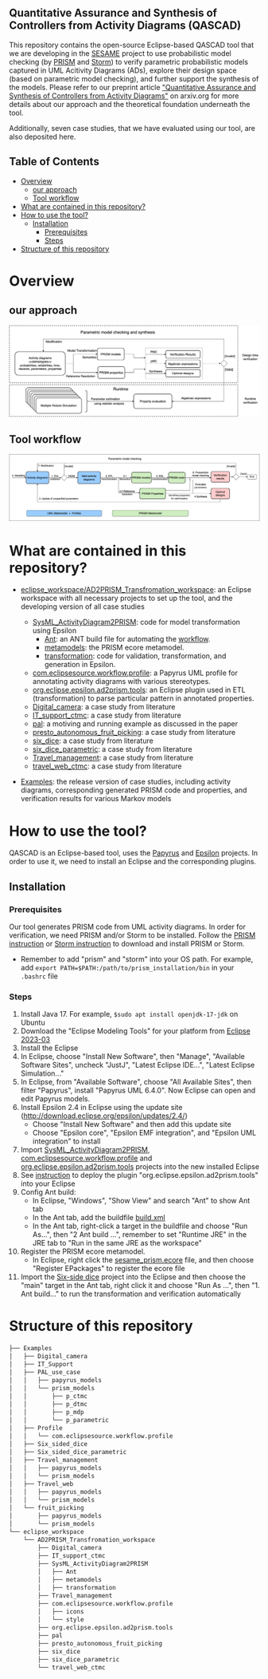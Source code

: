 Quantitative Assurance and Synthesis of Controllers from Activity Diagrams (QASCAD)
---

This repository contains the open-source Eclipse-based QASCAD tool that we are developing in the [SESAME](https://www.sesame-project.org/) project to use probabilistic model checking (by [PRISM](https://www.prismmodelchecker.org/) and [Storm](https://www.stormchecker.org/)) to verify parametric probabilistic models captured in UML Acitivity Diagrams (ADs), explore their design space (based on parametric model checking), and further support the synthesis of the models. Please refer to our preprint article ["Quantitative Assurance and Synthesis of Controllers from Activity Diagrams"]() on arxiv.org for more details about our approach and the theoretical foundation underneath the tool.

Additionally, seven case studies, that we have evaluated using our tool, are also deposited here.

Table of Contents
---
- [Overview](#overview)
  - [our approach](#our-approach)
  - [Tool workflow](#tool-workflow)
- [What are contained in this repository?](#what-are-contained-in-this-repository)
- [How to use the tool?](#how-to-use-the-tool)
  - [Installation](#installation)
    - [Prerequisites](#prerequisites)
    - [Steps](#steps)
- [Structure of this repository](#structure-of-this-repository)


# Overview 
## our approach
![Our Approach](./overall_approach.png)

## Tool workflow
![Tool workflow](./detailed_framework.png)

# What are contained in this repository?
- [eclipse_workspace/AD2PRISM_Transfromation_workspace](./eclipse_workspace/AD2PRISM_Transfromation_workspace): an Eclipse workspace with all necessary projects to set up the tool, and the developing version of all case studies
  + [SysML_ActivityDiagram2PRISM](./eclipse_workspace/AD2PRISM_Transfromation_workspace/SysML_ActivityDiagram2PRISM/): code for model transformation using Epsilon
    * [Ant](./eclipse_workspace/AD2PRISM_Transfromation_workspace/SysML_ActivityDiagram2PRISM/Ant): an ANT build file for automating the [workflow](#tool-workflow).
    * [metamodels](./eclipse_workspace/AD2PRISM_Transfromation_workspace/SysML_ActivityDiagram2PRISM/metamodels/): the PRISM ecore metamodel.
    * [transformation](./eclipse_workspace/AD2PRISM_Transfromation_workspace/SysML_ActivityDiagram2PRISM/transformation/): code for validation, transformation, and generation in Epsilon.
  + [com.eclipsesource.workflow.profile](./eclipse_workspace/AD2PRISM_Transfromation_workspace/com.eclipsesource.workflow.profile/): a Papyrus UML profile for annotating activity diagrams with various stereotypes.
  + [org.eclipse.epsilon.ad2prism.tools](./eclipse_workspace/AD2PRISM_Transfromation_workspace/org.eclipse.epsilon.ad2prism.tools/): an Eclipse plugin used in ETL (transformation) to parse particular pattern in annotated properties.
  + [Digital_camera](./eclipse_workspace/AD2PRISM_Transfromation_workspace/Digital_camera/): a case study from literature
  + [IT_support_ctmc](./eclipse_workspace/AD2PRISM_Transfromation_workspace/IT_support_ctmc/): a case study from literature
  + [pal](./eclipse_workspace/AD2PRISM_Transfromation_workspace/pal/): a motiving and running example as discussed in the paper
  + [presto_autonomous_fruit_picking](./eclipse_workspace/AD2PRISM_Transfromation_workspace/presto_autonomous_fruit_picking/): a case study from literature
  + [six_dice](./eclipse_workspace/AD2PRISM_Transfromation_workspace/six_dice/): a case study from literature
  + [six_dice_parametric](./eclipse_workspace/AD2PRISM_Transfromation_workspace/six_dice_parametric/): a case study from literature
  + [Travel_management](./eclipse_workspace/AD2PRISM_Transfromation_workspace/Travel_management/): a case study from literature
  + [travel_web_ctmc](./eclipse_workspace/AD2PRISM_Transfromation_workspace/travel_web_ctmc/): a case study from literature


- [Examples](./Examples/): the release version of case studies, including activity diagrams, corresponding generated PRISM code and properties, and verification results for various Markov models

# How to use the tool?
QASCAD is an Eclipse-based tool, uses the [Papyrus](https://eclipse.dev/papyrus/) and [Epsilon](https://eclipse.dev/epsilon/) projects. In order to use it, we need to install an Eclipse and the corresponding plugins.

## Installation
### Prerequisites
Our tool generates PRISM code from UML activity diagrams. In order for verification, we need PRISM and/or Storm to be installed. Follow the [PRISM instruction](https://www.prismmodelchecker.org/download.php) or [Storm instruction](https://www.stormchecker.org/) to download and install PRISM or Storm.

- Remember to add "prism" and "storm" into your OS path. For example, add `export PATH=$PATH:/path/to/prism_installation/bin` in your `.bashrc` file

### Steps 
1. Install Java 17. For example, `$sudo apt install openjdk-17-jdk` on Ubuntu
2. Download the "Eclipse Modeling Tools" for your platform from [Eclipse 2023-03](https://www.eclipse.org/downloads/packages/release/2023-03/r)
3. Install the Eclipse
4. In Eclipse, choose "Install New Software", then "Manage", "Available Software Sites", uncheck "JustJ", "Latest Eclipse IDE...", "Latest Eclipse Simulation..."
5. In Eclipse, from "Available Software", choose "All Available Sites", then filter "Papyrus", install "Papyrus UML 6.4.0". Now Eclipse can open and edit Papyrus models.
6. Install Epsilon 2.4 in Eclipse using the update site (http://download.eclipse.org/epsilon/updates/2.4/)
   - Choose "Install New Software" and then add this update site
   - Choose "Epsilon core", "Epsilon EMF integration", and "Epsilon UML integration" to install
7. Import [SysML_ActivityDiagram2PRISM](./eclipse_workspace/AD2PRISM_Transfromation_workspace/SysML_ActivityDiagram2PRISM/), [com.eclipsesource.workflow.profile](./eclipse_workspace/AD2PRISM_Transfromation_workspace/com.eclipsesource.workflow.profile/) and [org.eclipse.epsilon.ad2prism.tools](./eclipse_workspace/AD2PRISM_Transfromation_workspace/org.eclipse.epsilon.ad2prism.tools/) projects into the new installed Eclipse
8. See [instruction](./eclipse_workspace/AD2PRISM_Transfromation_workspace/readme.md) to deploy the plugin "org.eclipse.epsilon.ad2prism.tools" into your Eclipse
9. Config Ant build: 
    * In Eclipse, "Windows", "Show View" and search "Ant" to show Ant tab
    * In the Ant tab, add the buildfile [build.xml](./eclipse_workspace/AD2PRISM_Transfromation_workspace/SysML_ActivityDiagram2PRISM/Ant/build.xml)
    * In the Ant tab, right-click a target in the buildfile and choose "Run As...", then "2 Ant build ...", remember to set "Runtime JRE" in the JRE tab to "Run in the same JRE as the workspace" 
10. Register the PRISM ecore metamodel. 
    * In Eclipse, right click the [sesame_prism.ecore](./eclipse_workspace/AD2PRISM_Transfromation_workspace/SysML_ActivityDiagram2PRISM/metamodels/sesame_prism.ecore) file, and then choose "Register EPackages" to register the ecore file
11. Import the [Six-side dice](./eclipse_workspace/AD2PRISM_Transfromation_workspace/six_dice/) project into the Eclipse and then choose the "main" target in the Ant tab, right click it and choose "Run As ...", then "1. Ant build..." to run the transformation and verification automatically

# Structure of this repository
```
├── Examples
│   ├── Digital_camera
│   ├── IT_Support
│   ├── PAL_use_case
│   │   ├── papyrus_models
│   │   └── prism_models
│   │       ├── p_ctmc
│   │       ├── p_dtmc
│   │       ├── p_mdp
│   │       └── p_parametric
│   ├── Profile
│   │   └── com.eclipsesource.workflow.profile
│   ├── Six_sided_dice
│   ├── Six_sided_dice_parametric
│   ├── Travel_management
│   │   ├── papyrus_models
│   │   └── prism_models
│   ├── Travel_web
│   │   ├── papyrus_models
│   │   └── prism_models
│   └── fruit_picking
│       ├── papyrus_models
│       └── prism_models
└── eclipse_workspace
    └── AD2PRISM_Transfromation_workspace
        ├── Digital_camera
        ├── IT_support_ctmc
        ├── SysML_ActivityDiagram2PRISM
        │   ├── Ant
        │   ├── metamodels
        │   ├── transformation
        ├── Travel_management
        ├── com.eclipsesource.workflow.profile
        │   ├── icons
        │   └── style
        ├── org.eclipse.epsilon.ad2prism.tools
        ├── pal
        ├── presto_autonomous_fruit_picking
        ├── six_dice
        ├── six_dice_parametric
        └── travel_web_ctmc
```
